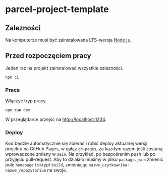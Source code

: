 # parcel-project-template

## Zalezności

Na komputerze musi być zainstalowana LTS-wersja [Node.js](https://nodejs.org/en/).

## Przed rozpoczęciem pracy

Jeden raz na projekt zainstalować wszystkie zalezności.

```shell
npm ci
```

### Praca

Włączyć tryp pracy.

```shell
npm run dev
```

W przeglądarce przejść na [http://localhost:1234](http://localhost:1234).

### Deploy

Kod będzie automatycznie się zbierać i robić deploy aktualnej wersji projektu 
na GitHub Pages, w gałąź `gh-pages`, za kazdym razem jeśli zostaną wprowadzone zmiany w `main`. Na przykład, po bezpośrenim push lub po przyjęciu pull-request. Aby to działało musimy w pliku `package.json` zmienić pole `homepage` i skrypt
`build`, zmieniając `nazwe_uzytkownika` i `nazwe_repozytorium` na swoje.
